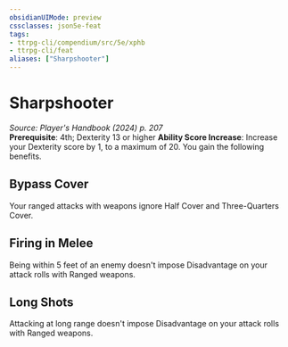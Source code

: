```yaml
---
obsidianUIMode: preview
cssclasses: json5e-feat
tags:
- ttrpg-cli/compendium/src/5e/xphb
- ttrpg-cli/feat
aliases: ["Sharpshooter"]
---
```

# Sharpshooter
*Source: Player's Handbook (2024) p. 207*  
**Prerequisite**: 4th; Dexterity 13 or higher
**Ability Score Increase**: Increase your Dexterity score by 1, to a maximum of 20.
You gain the following benefits.

## Bypass Cover

Your ranged attacks with weapons ignore Half Cover and Three-Quarters Cover.

## Firing in Melee

Being within 5 feet of an enemy doesn't impose Disadvantage on your attack rolls with Ranged weapons.

## Long Shots

Attacking at long range doesn't impose Disadvantage on your attack rolls with Ranged weapons.